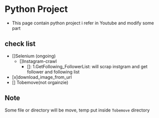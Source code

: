 # Python Project

- This page contain python project i refer in Youtube and modify some part

## check list
- []Selenium (ongoing)
	- []Instagram-crawl
		- []: 1.GetFollowing_FollowerList: will scrap instgram and get follower and following list
- [x]download_image_from_url
- [] Tobemove(not orgainzie)

## Note
Some file or directory will be move, temp put inside `Tobemove` directory
